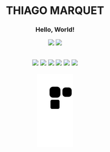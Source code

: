 

<!-- 
![Anurag's GitHub stats](https://github-readme-stats.vercel.app/api?username=Thiago-Marquet&show_icons=true&theme=aura&layout=compact)
[![Top Langs](https://github-readme-stats.vercel.app/api/top-langs/?username=Thiago-Marquet&show_icons=true&theme=aura)](https://github.com/anuraghazra/github-readme-stats)
-->
<div align = "center">
  <h1> THIAGO MARQUET </h1>
  </div>
  
 <div align = "center">
<h3> Hello, World! </h3>
  </div>

<div align ="center">
  <img src = "https://github-readme-stats.vercel.app/api?username=thiago-marquet&show_icons=true&theme=aura&layout=compact"/>
  <img src = "https://github-readme-stats.vercel.app/api/top-langs/?username=thiago-marquet&show_icons=true&theme=aura" height = "140px"/>
  </div>



<div align = "center">
<h2>
<img src="https://cdn.jsdelivr.net/gh/devicons/devicon/icons/csharp/csharp-original.svg" height = "35px" />
<img src="https://cdn.jsdelivr.net/gh/devicons/devicon/icons/java/java-original.svg" height = "35px"/>
<img src="https://cdn.jsdelivr.net/gh/devicons/devicon/icons/intellij/intellij-original.svg" height = "35px" />
<img src="https://cdn.jsdelivr.net/gh/devicons/devicon/icons/git/git-original.svg" height = "35px" />
<img src="https://cdn.jsdelivr.net/gh/devicons/devicon/icons/visualstudio/visualstudio-plain.svg" height = "35px"/>
<img src="https://cdn.jsdelivr.net/gh/devicons/devicon/icons/unity/unity-original.svg" height = "35px" />
 </h2>
  </div>

  
<div align = "center">
 <img src="https://github.com/thiago-marquet/thiago-marquet/blob/output/github-contribution-grid-snake.svg"/>
  </div>
